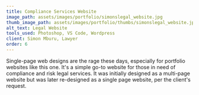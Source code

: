 ```yaml
---
title: Compliance Services Website
image_path: assets/images/portfolio/simonslegal_website.jpg
thumb_image_path: assets/images/portfolio/thumbs/simonslegal_website.jpg
alt_text: Legal Website
tools_used: Photoshop, VS Code, Wordpress
client: Simon Mburu, Lawyer
order: 6
---
```

Single-page web designs are the rage these days, especially for portfolio websites like this one. It's a simple go-to website for those in need of compliance and risk legal services. It was initially designed as a multi-page website but was later re-designed as a single page website, per the client's request.
